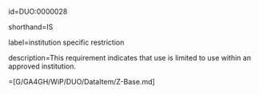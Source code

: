 id=DUO:0000028

shorthand=IS

label=institution specific restriction

description=This requirement indicates that use is limited to use within an approved institution.

=[G/GA4GH/WiP/DUO/DataItem/Z-Base.md]

